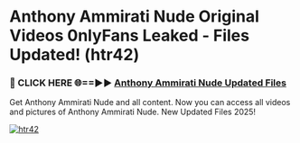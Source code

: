 # Anthony Ammirati Nude Original Videos 0nlyFans Leaked - Files Updated! (htr42)

<h3>🔴 CLICK HERE 🌐==►► <a href="https://tinyurl.com/yrmya6cz" rel="nofollow">Anthony Ammirati Nude Updated Files</a></h3>

Get Anthony Ammirati Nude and all content. Now you can access all videos and pictures of Anthony Ammirati Nude. New Updated Files 2025!

[![htr42](https://i.imgur.com/FMdXYCs.gif)](https://tinyurl.com/yrmya6cz)
